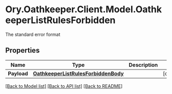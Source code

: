# Ory.Oathkeeper.Client.Model.OathkeeperListRulesForbidden
The standard error format

## Properties

Name | Type | Description | Notes
------------ | ------------- | ------------- | -------------
**Payload** | [**OathkeeperListRulesForbiddenBody**](OathkeeperListRulesForbiddenBody.md) |  | [optional] 

[[Back to Model list]](../README.md#documentation-for-models) [[Back to API list]](../README.md#documentation-for-api-endpoints) [[Back to README]](../README.md)

